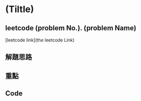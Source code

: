 # (Tiltle)

## leetcode (problem No.). (problem Name)

[leetcode link](the leetcode Link)

## 解題思路

## 重點

## Code

```typescript

```
